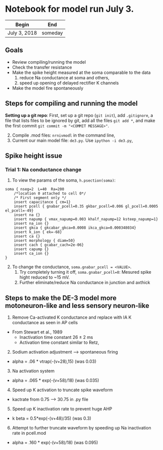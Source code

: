 # Notebook for model run July 3.

| Begin | End |
|-------| ----|
| July 3, 2018| someday |

## Goals

* Review compiling/running the model
* Check the transfer resistance
* Make the spike height measured at the soma comparable to the data
    1. reduce Na conductance at soma and others,
    2. speed up opening of delayed rectifier K channels
* Make the model fire spontaneously


## Steps for compiling and running the model
**Setting up a git repo**: First, set up a git repo (`git init`), add `.gitignore`, a file that lists files to be ignored by git, add all the files `git add *`, and make the first commit `git commit -m "<COMMIT MESSAGE>"`.

2. Compile .mod files: `nrnivmodl` in the command line,
3. Current our main model file: `de3.py`. Use `ipython -i de3.py`,

## Spike height issue
### Trial 1: Na conductance change

1. To view the params of the soma, `h.psection(soma)`:
```
soma { nseg=2  L=40  Ra=200
	/*location 0 attached to cell 0*/
	/* First segment only */
	insert capacitance { cm=1}
	insert pcell { gnabar_pcell=0.35 gkbar_pcell=0.006 gl_pcell=0.0005 el_pcell=-49}
	insert na {}
	insert napump { vmax_napump=0.003 khalf_napump=12 ksteep_napump=1}
	insert na_ion {}
	insert gkca { gkcabar_gkca=0.0008 ikca_gkca=0.000348034}
	insert k_ion { ek=-68}
	insert ca {}
	insert morphology { diam=50}
	insert cach { gcabar_cach=2e-06}
	insert capump {}
	insert ca_ion {}
}
```
2. To change the conductance, `soma.gnabar_pcell = <VALUE>`.
    1. Try completely turning it off, `soma.gnabar_pcell=0`: Mesured spike hight reduced to ~15 mV.
    2. Further eliminate/reduce Na conductance in junction and axthick


## Steps to make the DE-3 model more motoneuron-like and less sensory neuron-like
1. Remove Ca-activated K conductance and replace with IA K conductance as seen in AP cells
* From Stewart et al., 1989
    * Inactivation time constant 26 ±
  2 ms
    * Activation time constant similar to Retz, 
2. Sodium activation adjustment --> spontaneous firing
* alpha = .06 * vtrap(-(v+28),15) (was 0.03) 
3. Na activation system
* alpha = .065 * exp(-(v+58)/18) (was 0.035)
4. Speed up K activation to truncate spike waveform
* kactrate from 0.75 --> 30.75 in .py file
5. Speed up K inactivation rate to prevent huge AHP
* k beta = 0.5*exp(-(v+48)/35) (was 0.3)
6. Attempt to further truncate waveform by speeding up Na inactivation rate in pcell.mod
* alpha = .160 * exp(-(v+58)/18) (was 0.095)


